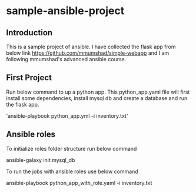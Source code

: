 # sample-ansible-project
## Introduction
This is a sample project of ansible. I have collected the flask app from below link
https://github.com/mmumshad/simple-webapp
and I am following mmumshad's advanced ansible course.

## First Project

Run below command to up a python app. This python_app.yaml file will first install some dependencies, install mysql db and create a database
and run the flask app.

'ansible-playbook python_app.yml -i inventory.txt'

## Ansible roles

To initialize roles folder structure run below command

ansible-galaxy init mysql_db

To run the jobs with ansible roles use below command

ansible-playbook python_app_with_role.yaml -i inventory.txt